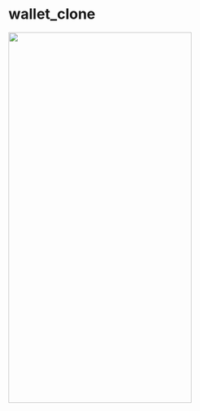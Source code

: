 # wallet_clone

<img src = "https://user-images.githubusercontent.com/36918286/217580281-f4300e91-6ef6-4b52-8946-8c865dca7131.png" width="360" height= "730">
